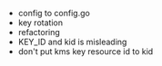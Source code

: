 * config to config.go
* key rotation
* refactoring
* KEY_ID and kid is misleading
* don't put kms key resource id to kid
